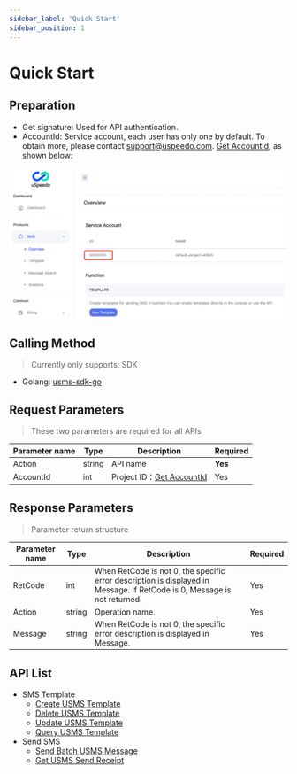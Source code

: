 ```yaml
---
sidebar_label: 'Quick Start'
sidebar_position: 1
---
```


# Quick Start

## Preparation

- Get signature: Used for API authentication. 
- AccountId: Service account, each user has only one by default. To obtain more, please contact support@uspeedo.com. [Get AccountId](https://console.uspeedo.com/sms/overview), as shown below:

![AccountId](/img/sdk/accountId.png)

## Calling Method

> Currently only supports: SDK

- Golang: [usms-sdk-go](https://github.com/uSpeedo/usms-sdk-go)

## Request Parameters

> These two parameters are required for all APIs

|Parameter name| Type |Description|Required|
|---|---|---|---|
| Action | string | API name   | **Yes**  |
| AccountId | int | Project ID：[Get AccountId](https://console.uspeedo.com/sms/overview)    | Yes |

## Response Parameters

> Parameter return structure

|Parameter name|Type|Description|Required|
|---|---|---|---|
|RetCode|int|When RetCode is not 0, the specific error description is displayed in Message. If RetCode is 0, Message is not returned.|Yes|
|Action|string|Operation name.|Yes|
|Message|string|When RetCode is not 0, the specific error description is displayed in Message.|Yes|

## API List

- SMS Template
  - [Create USMS Template](/docs/api/CreateUSMSTemplate.md)
  - [Delete USMS Template](/docs/api/DeleteUSMSTemplate.md)
  - [Update USMS Template](/docs/api/UpdateUSMSTemplate.md)
  - [Query USMS Template](/docs/api/QueryUSMSTemplate.md)
- Send SMS
  - [Send Batch USMS Message](/docs/api/SendBatchUSMSMessage.md)
  - [Get USMS Send Receipt](/docs/api/GetUSMSSendReceipt.md)